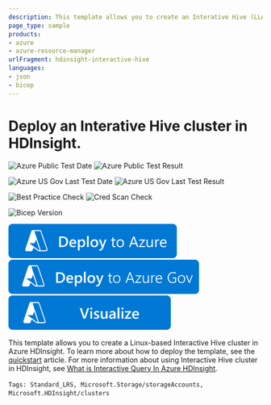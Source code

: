 ```yaml
---
description: This template allows you to create an Interative Hive (LLAP) cluster in HDInsight and the dependent Azure Storage account. The SSH authentication method for the cluster is username and password. For a template using SSH public key authentication, see https&#58;//azure.microsoft.com/resources/templates/101-hdinsight-linux-ssh-publickey/
page_type: sample
products:
- azure
- azure-resource-manager
urlFragment: hdinsight-interactive-hive
languages:
- json
- bicep
---
```

# Deploy an Interative Hive cluster in HDInsight.

![Azure Public Test Date](https://azurequickstartsservice.blob.core.windows.net/badges/quickstarts/microsoft.hdinsight/hdinsight-interactive-hive/PublicLastTestDate.svg)
![Azure Public Test Result](https://azurequickstartsservice.blob.core.windows.net/badges/quickstarts/microsoft.hdinsight/hdinsight-interactive-hive/PublicDeployment.svg)

![Azure US Gov Last Test Date](https://azurequickstartsservice.blob.core.windows.net/badges/quickstarts/microsoft.hdinsight/hdinsight-interactive-hive/FairfaxLastTestDate.svg)
![Azure US Gov Last Test Result](https://azurequickstartsservice.blob.core.windows.net/badges/quickstarts/microsoft.hdinsight/hdinsight-interactive-hive/FairfaxDeployment.svg)

![Best Practice Check](https://azurequickstartsservice.blob.core.windows.net/badges/quickstarts/microsoft.hdinsight/hdinsight-interactive-hive/BestPracticeResult.svg)
![Cred Scan Check](https://azurequickstartsservice.blob.core.windows.net/badges/quickstarts/microsoft.hdinsight/hdinsight-interactive-hive/CredScanResult.svg)

![Bicep Version](https://azurequickstartsservice.blob.core.windows.net/badges/quickstarts/microsoft.hdinsight/hdinsight-interactive-hive/BicepVersion.svg)

[![Deploy To Azure](https://raw.githubusercontent.com/Azure/azure-quickstart-templates/master/1-CONTRIBUTION-GUIDE/images/deploytoazure.svg?sanitize=true)](https://portal.azure.com/#create/Microsoft.Template/uri/https%3A%2F%2Fraw.githubusercontent.com%2FAzure%2Fazure-quickstart-templates%2Fmaster%2Fquickstarts%2Fmicrosoft.hdinsight%2Fhdinsight-interactive-hive%2Fazuredeploy.json)
[![Deploy To Azure US Gov](https://raw.githubusercontent.com/Azure/azure-quickstart-templates/master/1-CONTRIBUTION-GUIDE/images/deploytoazuregov.svg?sanitize=true)](https://portal.azure.us/#create/Microsoft.Template/uri/https%3A%2F%2Fraw.githubusercontent.com%2FAzure%2Fazure-quickstart-templates%2Fmaster%2Fquickstarts%2Fmicrosoft.hdinsight%2Fhdinsight-interactive-hive%2Fazuredeploy.json)
[![Visualize](https://raw.githubusercontent.com/Azure/azure-quickstart-templates/master/1-CONTRIBUTION-GUIDE/images/visualizebutton.svg?sanitize=true)](http://armviz.io/#/?load=https%3A%2F%2Fraw.githubusercontent.com%2FAzure%2Fazure-quickstart-templates%2Fmaster%2Fquickstarts%2Fmicrosoft.hdinsight%2Fhdinsight-interactive-hive%2Fazuredeploy.json)

This template allows you to create a Linux-based Interactive Hive cluster in Azure HDInsight. To learn more about how to deploy the template, see the [quickstart](https://docs.microsoft.com/azure/hdinsight/interactive-query/quickstart-resource-manager-template) article. For more information about using Interactive Hive cluster in HDInsight, see [What is Interactive Query In Azure HDInsight](https://docs.microsoft.com/azure/hdinsight/interactive-query/apache-interactive-query-get-started).

`Tags: Standard_LRS, Microsoft.Storage/storageAccounts, Microsoft.HDInsight/clusters`
